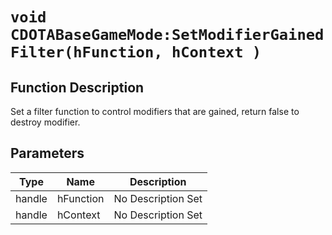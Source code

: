 # `void CDOTABaseGameMode:SetModifierGainedFilter(hFunction, hContext )`
## Function Description
Set a filter function to control modifiers that are gained, return false to destroy modifier.
## Parameters
Type|Name|Description
--|--|--
handle|hFunction|No Description Set
handle|hContext|No Description Set

